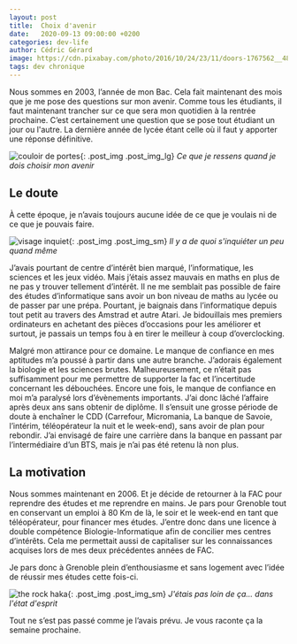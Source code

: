 ```yaml
---
layout: post
title:  Choix d'avenir
date:   2020-09-13 09:00:00 +0200
categories: dev-life
author: Cédric Gérard
image: https://cdn.pixabay.com/photo/2016/10/24/23/11/doors-1767562__480.jpg
tags: dev chronique
---
```


Nous sommes en 2003, l’année de mon Bac. Cela fait maintenant des mois que je me pose des questions sur mon avenir. Comme tous les étudiants, il faut maintenant trancher sur ce que sera mon quotidien à la rentrée prochaine. C’est certainement une question que se pose tout étudiant un jour ou l'autre. La dernière année de lycée étant celle où il faut y apporter une réponse définitive.

![couloir de portes](https://cdn.pixabay.com/photo/2016/10/24/23/11/doors-1767562__480.jpg){: .post_img .post_img_lg} *Ce que je ressens quand je dois choisir mon avenir*


## Le doute


À cette époque, je n’avais toujours aucune idée de ce que je voulais ni de ce que je pouvais faire.

![visage inquiet](https://media.giphy.com/media/5Php4daFh3eR2dm0Pf/source.gif?cid=ecf05e47nwdh227gei2pomz810umafckao8mjusrvk4oo2ex&rid=source.gif&ct=g){: .post_img .post_img_sm} *Il y a de quoi s'inquiéter un peu quand même*

 J’avais pourtant de centre d’intérêt bien marqué, l’informatique, les sciences et les jeux vidéo. Mais j’étais assez mauvais en maths en plus de ne pas y trouver tellement d’intérêt. Il ne me semblait pas possible de faire des études d’informatique sans avoir un bon niveau de maths au lycée ou de passer par une prépa. Pourtant, je baignais dans l’informatique depuis tout petit au travers des Amstrad et autre Atari. Je bidouillais mes premiers ordinateurs en achetant des pièces d’occasions pour les améliorer et surtout, je passais un temps fou à en tirer le meilleur à coup d’overclocking.

Malgré mon attirance pour ce domaine. Le manque de confiance en mes aptitudes m’a poussé à partir dans une autre branche. J’adorais également la biologie et les sciences brutes. Malheureusement, ce n’était pas suffisamment pour me permettre de supporter la fac et l’incertitude concernant les débouchées. Encore une fois, le manque de confiance en moi m’a paralysé lors d’évènements importants. J’ai donc lâché l’affaire après deux ans sans obtenir de diplôme. Il s’ensuit une grosse période de doute à enchaîner le CDD (Carrefour, Micromania, La banque de Savoie, l’intérim, téléopérateur la nuit et le week-end), sans avoir de plan pour rebondir. J’ai envisagé de faire une carrière dans la banque en passant par l’intermédiaire d’un BTS, mais je n’ai pas été retenu là non plus.

## La motivation
 
Nous sommes maintenant en 2006. Et je décide de retourner à la FAC pour reprendre des études et me reprendre en mains. Je pars pour Grenoble tout en conservant un emploi à 80 Km de là, le soir et le week-end en tant que téléopérateur, pour financer mes études. J’entre donc dans une licence à double compétence Biologie-Informatique afin de concilier mes centres d’intérêts. Cela me permettait aussi de capitaliser sur les connaissances acquises lors de mes deux précédentes années de FAC.

Je pars donc à Grenoble plein d’enthousiasme et sans logement avec l’idée de réussir mes études cette fois-ci.

![the rock haka](https://media.giphy.com/media/3oKIPjzfv0sI2p7fDW/giphy-downsized.gif?cid=ecf05e475cvk0xmo9uzmu1l9lh3bkrivpi5t4ftfegwmw2mh&rid=giphy-downsized.gif&ct=g){: .post_img .post_img_sm} *J'étais pas loin de ça... dans l'état d'esprit*

Tout ne s’est pas passé comme je l’avais prévu. Je vous raconte ça la semaine prochaine.

